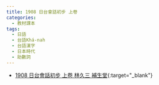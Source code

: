 ```yaml
---
title: 1908 日台會話初步 上卷
categories: 
  - 教材課本
tags:
  - 日語
  - 台語Khá-nah
  - 台語漢字
  - 日本時代
  - 助數詞
---
```


- [1908 日台會話初步 上卷 林久三 補生堂](https://kiek.taigi.info/1908JittaiHoeoeChhoopoo1/){:target="_blank"}
